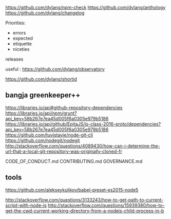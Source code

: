 
https://github.com/dylang/npm-check
https://github.com/dylang/anthology
https://github.com/dylang/changelog

Priorities:

- errors
- expected
- etiquette
- niceties



releases



useful :
https://github.com/dylang/observatory


https://github.com/dylang/shortid


## bangja greenkeeper++
https://libraries.io/api#github-repository-dependencies
https://libraries.io/api/npm/grunt?api_key=58b267e7ea45d005f6a0305e979b5186
https://libraries.io/api/github/EpitaJS/js-class-2016-proto/dependencies?api_key=58b267e7ea45d005f6a0305e979b5186
https://github.com/tuvistavie/node-git-cli
https://github.com/nodegit/nodegit
http://stackoverflow.com/questions/4089430/how-can-i-determine-the-url-that-a-local-git-repository-was-originally-cloned-fr

CODE_OF_CONDUCT.md
CONTRIBUTING.md
GOVERNANCE.md

## tools
https://github.com/alekseykulikov/babel-preset-es2015-node5

http://stackoverflow.com/questions/3133243/how-to-get-path-to-current-script-with-node-js
http://stackoverflow.com/questions/15939380/how-to-get-the-cwd-current-working-directory-from-a-nodejs-child-process-in-b
